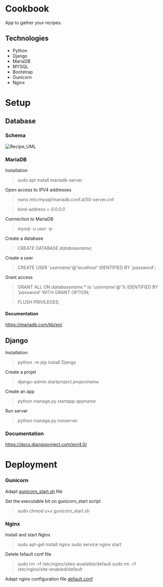 # Cookbook

App to gather your recipes.

## Technologies 
- Python
- Django
- MariaDB
- MYSQL
- Bootstrap
- Gunicorn
- Nginx

# Setup
## Database
### Schema
![Recipe_UML](https://user-images.githubusercontent.com/28144040/151656595-2be8030e-0848-4c19-adbc-e9adfef7b1e9.png)
### MariaDB
Installation
> sudo apt install mariadb-server

Open access to IPV4 addresses
> nano /etc/mysql/mariadb.conf.d/50-server.cnf

> bind-address = *0.0.0.0*

Connection to MariaDB
> mysql -u *user* -p

Create a database
> CREATE DATABASE *databasename*;

Create a user
> CREATE USER '*username*'@'*localhost*' IDENTIFIED BY '*password*';

Grant access
> GRANT ALL ON *databasename.** to '*username*'@'*%* IDENTIFIED BY '*password*' WITH GRANT OPTION;

> FLUSH PRIVILEGES;

#### Documentation

https://mariadb.com/kb/en/

## Django

Installation

> python -m pip install Django

Create a projet

> django-admin startproject *projectname*

Create an app

> python manage.py startapp *appname*

Run server

> python manage.py runserver

### Documentation
https://docs.djangoproject.com/en/4.0/

# Deployment

### Gunicorn
Adapt [gunicorn_start.sh](https://github.com/yg-c/Cookbook/blob/main/deployment/gunicorn_start.sh) file

Set the executable bit on gunicorn_start script
> sudo chmod u+x gunicorn_start.sh

### Nginx

Install and start Nginx
> sudo apt-get install nginx
> sudo service nginx start

Delete fefault conf file
> sudo rm -rf /etc/nginx/sites-available/default
> sudo rm -rf /etc/nginx/site-enabled/default

Adapt nginx configuration file [default.conf](https://github.com/yg-c/Cookbook/tree/main/deployment/nginx)
